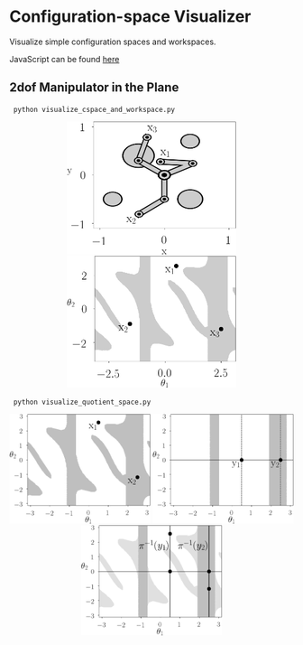# Configuration-space Visualizer

Visualize simple configuration spaces and workspaces.

JavaScript can be found [here](https://aorthey.github.io/configuration-space-visualizer/js-cspace/)

## 2dof Manipulator in the Plane

     python visualize_cspace_and_workspace.py

<p align="center">

<img src="https://github.com/aorthey/configuration-space-visualizer/raw/master/examples/manipulator2dof_workspace.png" width="300">
<img src="https://github.com/aorthey/configuration-space-visualizer/raw/master/examples/manipulator2dof_configuration_space.png" width="300">
 
</p>

     python visualize_quotient_space.py

<p align="center">

<img src="https://github.com/aorthey/configuration-space-visualizer/raw/master/examples/manipulator2dof_cspace_1.png" width="250">
<img src="https://github.com/aorthey/configuration-space-visualizer/raw/master/examples/manipulator2dof_cspace_2.png" width="250">
<img src="https://github.com/aorthey/configuration-space-visualizer/raw/master/examples/manipulator2dof_cspace_3.png" width="250">
 
</p>
